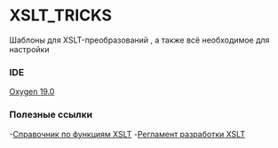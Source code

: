 # XSLT_TRICKS
Шаблоны для XSLT-преобразований , а также всё необходимое для настройки

### IDE
[Oxygen 19.0](https://niuitmo-my.sharepoint.com/:f:/g/personal/225322_niuitmo_ru/Eu9rdkyL7e5Lk1R3q533LBsBVgWLz-kdSjYAmvhLLKEWqQ?e=G1bicM)

### Полезные ссылки
-[Справочник по функциям XSLT](https://xsltdev.ru/xslt/ "Справочник по функциям XSLT")
-[Регламент разработки XSLT](https://wiki.emias.mos.ru/pages/viewpage.action?pageId=32332158 "Регламент разработки XSLT")
